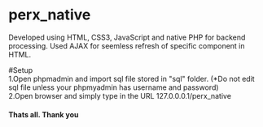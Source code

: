 # perx_native

Developed using HTML, CSS3, JavaScript and native PHP for backend processing.
Used AJAX for seemless refresh of specific component in HTML.

#Setup<br>
1.Open phpmadmin and import sql file stored in "sql" folder. (*Do not edit sql file unless your phpmyadmin has username and password) <br>
2.Open browser and simply type in the URL 127.0.0.0.1/perx_native <br>

<h4> Thats all. Thank you </h4>
